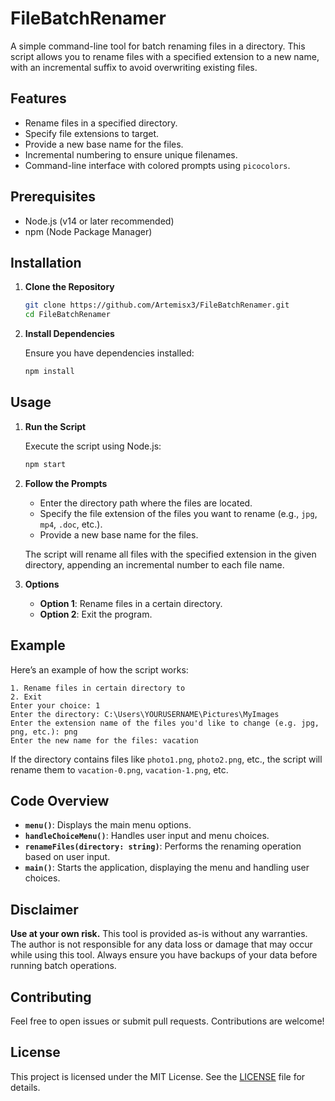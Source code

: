 # FileBatchRenamer

A simple command-line tool for batch renaming files in a directory. This script allows you to rename files with a specified extension to a new name, with an incremental suffix to avoid overwriting existing files.

## Features

- Rename files in a specified directory.
- Specify file extensions to target.
- Provide a new base name for the files.
- Incremental numbering to ensure unique filenames.
- Command-line interface with colored prompts using `picocolors`.

## Prerequisites

- Node.js (v14 or later recommended)
- npm (Node Package Manager)

## Installation

1. **Clone the Repository**

   ```bash
   git clone https://github.com/Artemisx3/FileBatchRenamer.git
   cd FileBatchRenamer
   ```

2. **Install Dependencies**

   Ensure you have dependencies installed:

   ```bash
   npm install
   ```

## Usage

1. **Run the Script**

   Execute the script using Node.js:

   ```bash
   npm start
   ```

2. **Follow the Prompts**

   - Enter the directory path where the files are located.
   - Specify the file extension of the files you want to rename (e.g., `jpg`, `mp4`, `.doc`, etc.).
   - Provide a new base name for the files.

   The script will rename all files with the specified extension in the given directory, appending an incremental number to each file name.

3. **Options**

   - **Option 1**: Rename files in a certain directory.
   - **Option 2**: Exit the program.

## Example

Here’s an example of how the script works:

```
1. Rename files in certain directory to
2. Exit
Enter your choice: 1
Enter the directory: C:\Users\YOURUSERNAME\Pictures\MyImages
Enter the extension name of the files you'd like to change (e.g. jpg, png, etc.): png
Enter the new name for the files: vacation
```

If the directory contains files like `photo1.png`, `photo2.png`, etc., the script will rename them to `vacation-0.png`, `vacation-1.png`, etc.

## Code Overview

- **`menu()`**: Displays the main menu options.
- **`handleChoiceMenu()`**: Handles user input and menu choices.
- **`renameFiles(directory: string)`**: Performs the renaming operation based on user input.
- **`main()`**: Starts the application, displaying the menu and handling user choices.

## Disclaimer

**Use at your own risk.** This tool is provided as-is without any warranties. The author is not responsible for any data loss or damage that may occur while using this tool. Always ensure you have backups of your data before running batch operations.

## Contributing

Feel free to open issues or submit pull requests. Contributions are welcome!

## License

This project is licensed under the MIT License. See the [LICENSE](LICENSE) file for details.
